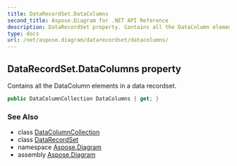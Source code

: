```yaml
---
title: DataRecordSet.DataColumns
second_title: Aspose.Diagram for .NET API Reference
description: DataRecordSet property. Contains all the DataColumn elements in a data recordset
type: docs
url: /net/aspose.diagram/datarecordset/datacolumns/
---
```

## DataRecordSet.DataColumns property

Contains all the DataColumn elements in a data recordset.

```csharp
public DataColumnCollection DataColumns { get; }
```

### See Also

* class [DataColumnCollection](../../datacolumncollection/)
* class [DataRecordSet](../)
* namespace [Aspose.Diagram](../../datarecordset/)
* assembly [Aspose.Diagram](../../../)


